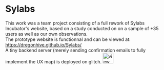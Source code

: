 # Sylabs
This work was a team project consisting of a full rework of Sylabs Incubator's website, based on a study conducted on on a sample of +35 users as well as our own observations.<br>
The prototype website is functionnal and can be viewed at: https://dregonhive.github.io/Sylabs/ <br>
A tiny backend server (merely sending confirmation emails to fully implement the UX map) is deployed on glitch. 
<a href="https://glitch.com/edit/?utm_content=project_sylabs-backend&utm_source=view_source&utm_medium=button&utm_campaign=glitchButton#!/sylabs-backend">
  <img src="https://cdn.glitch.com/2bdfb3f8-05ef-4035-a06e-2043962a3a13%2Fview-source%402x.png?1513093958802" alt="view source" height="33">
</a>

